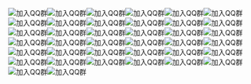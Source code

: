 ![加入QQ群](http:///localhost:3000/api/plugin/img/1)![加入QQ群](http:///localhost:3000/api/plugin/img/2)![加入QQ群](http:///localhost:3000/api/plugin/img/3)![加入QQ群](http:///localhost:3000/api/plugin/img/4)![加入QQ群](http:///localhost:3000/api/plugin/img/5)![加入QQ群](http:///localhost:3000/api/plugin/img/6)![加入QQ群](http:///localhost:3000/api/plugin/img/7)![加入QQ群](http:///localhost:3000/api/plugin/img/8)![加入QQ群](http:///localhost:3000/api/plugin/img/9)![加入QQ群](http:///localhost:3000/api/plugin/img/10)![加入QQ群](http:///localhost:3000/api/plugin/img/11)![加入QQ群](http:///localhost:3000/api/plugin/img/12)![加入QQ群](http:///localhost:3000/api/plugin/img/13)![加入QQ群](http:///localhost:3000/api/plugin/img/14)![加入QQ群](http:///localhost:3000/api/plugin/img/15)![加入QQ群](http:///localhost:3000/api/plugin/img/16)![加入QQ群](http:///localhost:3000/api/plugin/img/17)![加入QQ群](http:///localhost:3000/api/plugin/img/18)![加入QQ群](http:///localhost:3000/api/plugin/img/19)![加入QQ群](http:///localhost:3000/api/plugin/img/20)![加入QQ群](http:///localhost:3000/api/plugin/img/21)![加入QQ群](http:///localhost:3000/api/plugin/img/22)![加入QQ群](http:///localhost:3000/api/plugin/img/23)![加入QQ群](http:///localhost:3000/api/plugin/img/24)![加入QQ群](http:///localhost:3000/api/plugin/img/25)![加入QQ群](http:///localhost:3000/api/plugin/img/26)![加入QQ群](http:///localhost:3000/api/plugin/img/27)![加入QQ群](http:///localhost:3000/api/plugin/img/28)![加入QQ群](http:///localhost:3000/api/plugin/img/29)![加入QQ群](http:///localhost:3000/api/plugin/img/30)![加入QQ群](http:///localhost:3000/api/plugin/img/31)![加入QQ群](http:///localhost:3000/api/plugin/img/32)![加入QQ群](http:///localhost:3000/api/plugin/img/33)![加入QQ群](http:///localhost:3000/api/plugin/img/34)![加入QQ群](http:///localhost:3000/api/plugin/img/35)![加入QQ群](http:///localhost:3000/api/plugin/img/36)![加入QQ群](http:///localhost:3000/api/plugin/img/37)![加入QQ群](http:///localhost:3000/api/plugin/img/38)
